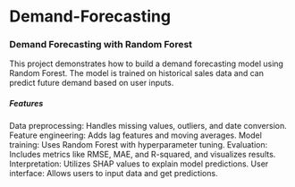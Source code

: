 # Demand-Forecasting
### Demand Forecasting with Random Forest
This project demonstrates how to build a demand forecasting model using Random Forest. The model is trained on historical sales data and can predict future demand based on user inputs.

##### Features
Data preprocessing: Handles missing values, outliers, and date conversion.
Feature engineering: Adds lag features and moving averages.
Model training: Uses Random Forest with hyperparameter tuning.
Evaluation: Includes metrics like RMSE, MAE, and R-squared, and visualizes results.
Interpretation: Utilizes SHAP values to explain model predictions.
User interface: Allows users to input data and get predictions.

